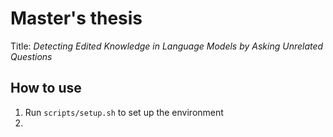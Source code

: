 # Master's thesis
Title: *Detecting Edited Knowledge in Language Models by Asking Unrelated Questions*

## How to use
1. Run `scripts/setup.sh` to set up the environment
2. 